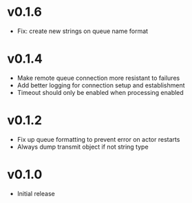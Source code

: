 # v0.1.6
* Fix: create new strings on queue name format

# v0.1.4
* Make remote queue connection more resistant to failures
* Add better logging for connection setup and establishment
* Timeout should only be enabled when processing enabled

# v0.1.2
* Fix up queue formatting to prevent error on actor restarts
* Always dump transmit object if not string type

# v0.1.0
* Initial release
